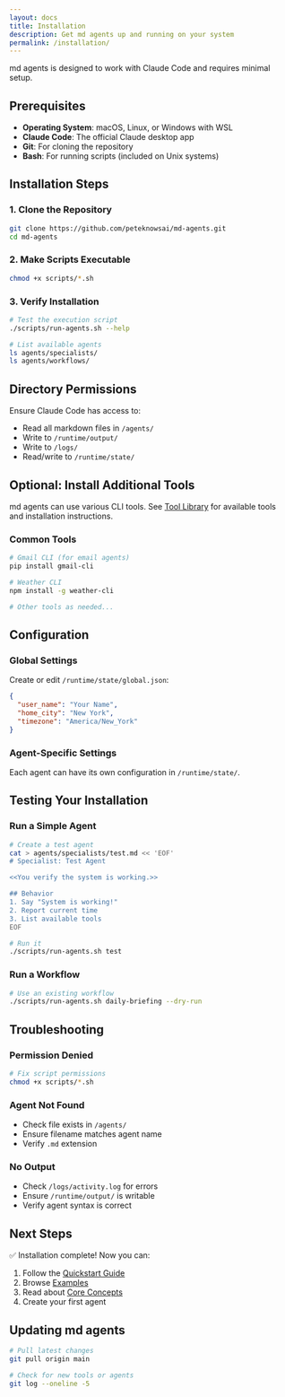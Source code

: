 ```yaml
---
layout: docs
title: Installation
description: Get md agents up and running on your system
permalink: /installation/
---
```


md agents is designed to work with Claude Code and requires minimal setup.

## Prerequisites

- **Operating System**: macOS, Linux, or Windows with WSL
- **Claude Code**: The official Claude desktop app
- **Git**: For cloning the repository
- **Bash**: For running scripts (included on Unix systems)

## Installation Steps

### 1. Clone the Repository

```bash
git clone https://github.com/peteknowsai/md-agents.git
cd md-agents
```

### 2. Make Scripts Executable

```bash
chmod +x scripts/*.sh
```

### 3. Verify Installation

```bash
# Test the execution script
./scripts/run-agents.sh --help

# List available agents
ls agents/specialists/
ls agents/workflows/
```

## Directory Permissions

Ensure Claude Code has access to:
- Read all markdown files in `/agents/`
- Write to `/runtime/output/`
- Write to `/logs/`
- Read/write to `/runtime/state/`

## Optional: Install Additional Tools

md agents can use various CLI tools. See [Tool Library](/api/tools/) for available tools and installation instructions.

### Common Tools

```bash
# Gmail CLI (for email agents)
pip install gmail-cli

# Weather CLI
npm install -g weather-cli

# Other tools as needed...
```

## Configuration

### Global Settings

Create or edit `/runtime/state/global.json`:

```json
{
  "user_name": "Your Name",
  "home_city": "New York",
  "timezone": "America/New_York"
}
```

### Agent-Specific Settings

Each agent can have its own configuration in `/runtime/state/`.

## Testing Your Installation

### Run a Simple Agent

```bash
# Create a test agent
cat > agents/specialists/test.md << 'EOF'
# Specialist: Test Agent

<<You verify the system is working.>>

## Behavior
1. Say "System is working!"
2. Report current time
3. List available tools
EOF

# Run it
./scripts/run-agents.sh test
```

### Run a Workflow

```bash
# Use an existing workflow
./scripts/run-agents.sh daily-briefing --dry-run
```

## Troubleshooting

### Permission Denied

```bash
# Fix script permissions
chmod +x scripts/*.sh
```

### Agent Not Found

- Check file exists in `/agents/`
- Ensure filename matches agent name
- Verify `.md` extension

### No Output

- Check `/logs/activity.log` for errors
- Ensure `/runtime/output/` is writable
- Verify agent syntax is correct

## Next Steps

✅ Installation complete! Now you can:

1. Follow the [Quickstart Guide](/quickstart/)
2. Browse [Examples](/examples/)
3. Read about [Core Concepts](/docs/concepts/)
4. Create your first agent

## Updating md agents

```bash
# Pull latest changes
git pull origin main

# Check for new tools or agents
git log --oneline -5
```